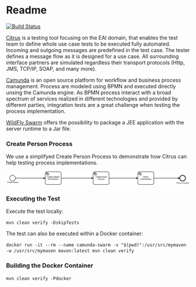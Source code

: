 # Readme

[![Build Status](https://travis-ci.org/ungerts/wildfly-camunda-citrus.svg?branch=master)](https://travis-ci.org/ungerts/wildfly-camunda-citrus)

[Citrus](https://www.citrusframework.org/) is a testing tool focusing on the EAI domain, that enables the test team to define whole use case tests to be executed fully automated. 
Incoming and outgoing messages are predefined in the test case. The tester defines a message flow as it is designed for 
a use case. All surrounding interface partners are simulated regardless their transport protocols (Http, JMS, TCP/IP, 
SOAP, and many more). 

[Camunda](https://camunda.org/) is an open source platform for workflow and business process management. Process are modeled using BPMN and executed
directly unsing the Camunda engine. As BPMN process interact with a broad spectrum of services realized in different technologies
and provided by different parties, integration tests are a great challenge when testing the process implementation.

[WildFly Swarm](http://wildfly-swarm.io/) offers the possibility to package a JEE application with the server runtime
to a Jar file.

### Create Person Process ###

We use a simplifyed Create Person Process to demonstrate how Citrus can help testing process implementations.

![Create Person Process](./doc/CreatePersonProcess.svg)

### Executing the Test ###
Execute the test locally:

```
mvn clean verify -DskipTests
```

The test can also be executed within a Docker container:

```
docker run -it --rm --name camunda-swarm -v "$(pwd)":/usr/src/mymaven -w /usr/src/mymaven maven:latest mvn clean verify
```

### Building the Docker Container ###

```
mvn clean verify -Pdocker
```
